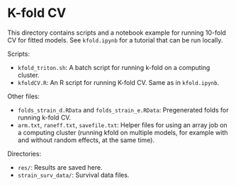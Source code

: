 # K-fold CV

This directory contains scripts and a notebook example for running 10-fold CV for fitted models. See `kfold.ipynb` for a tutorial that can be run locally.

Scripts:
- `kfold_triton.sh`: A batch script for running k-fold on a computing cluster.
- `kfoldCV.R`: An R script for running K-fold CV. Same as in `kfold.ipynb`.

Other files:
- `folds_strain_d.RData` and `folds_strain_e.RData`: Pregenerated folds for running k-fold CV.
- `arm.txt`, `raneff.txt`, `savefile.txt`: Helper files for using an array job on a computing cluster (running kfold on multiple models, for example with and without random effects, at the same time).

Directories:
- `res/`: Results are saved here.
- `strain_surv_data/`: Survival data files.